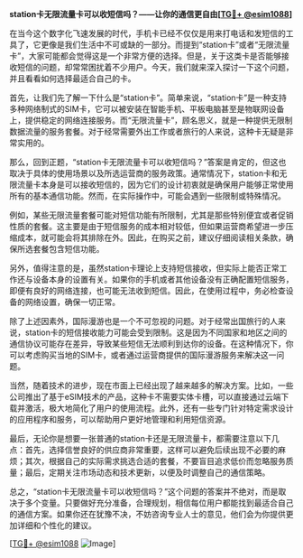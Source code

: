 **station卡无限流量卡可以收短信吗？——让你的通信更自由[[TG💪+ @esim1088](https://t.me/s/esim1088)]**

在当今这个数字化飞速发展的时代，手机卡已经不仅仅是用来打电话和发短信的工具了，它更像是我们生活中不可或缺的一部分。而提到“station卡”或者“无限流量卡”，大家可能都会觉得这是一个非常方便的选择。但是，关于这类卡是否能够接收短信的问题，却常常困扰着不少用户。今天，我们就来深入探讨一下这个问题，并且看看如何选择最适合自己的卡。

首先，让我们先了解一下什么是“station卡”。简单来说，“station卡”是一种支持多种网络制式的SIM卡，它可以被安装在智能手机、平板电脑甚至是物联网设备上，提供稳定的网络连接服务。而“无限流量卡”，顾名思义，就是一种提供无限制数据流量的服务套餐。对于经常需要外出工作或者旅行的人来说，这种卡无疑是非常实用的。

那么，回到正题，“station卡无限流量卡可以收短信吗？”答案是肯定的，但这也取决于具体的使用场景以及所选运营商的服务政策。通常情况下，station卡和无限流量卡本身是可以接收短信的，因为它们的设计初衷就是确保用户能够正常使用所有的基本通信功能。然而，在实际操作中，可能会遇到一些限制或特殊情况。

例如，某些无限流量套餐可能对短信功能有所限制，尤其是那些特别便宜或者促销性质的套餐。这主要是由于短信服务的成本相对较低，但如果运营商希望进一步压缩成本，就可能会将其排除在外。因此，在购买之前，建议仔细阅读相关条款，确保所选套餐包含短信功能。

另外，值得注意的是，虽然station卡理论上支持短信接收，但实际上能否正常工作还与设备本身的设置有关。如果你的手机或者其他设备没有正确配置短信服务，即便有良好的网络连接，也可能无法收到短信。因此，在使用过程中，务必检查设备的网络设置，确保一切正常。

除了上述因素外，国际漫游也是一个不可忽视的问题。对于经常出国旅行的人来说，station卡的短信接收能力可能会受到限制。这是因为不同国家和地区之间的通信协议可能存在差异，导致某些短信无法顺利到达你的设备。在这种情况下，你可以考虑购买当地的SIM卡，或者通过运营商提供的国际漫游服务来解决这一问题。

当然，随着技术的进步，现在市面上已经出现了越来越多的解决方案。比如，一些公司推出了基于eSIM技术的产品，这种卡不需要实体卡槽，可以直接通过云端下载并激活，极大地简化了用户的使用流程。此外，还有一些专门针对特定需求设计的应用程序和服务，可以帮助用户更好地管理和利用短信资源。

最后，无论你是想要一张普通的station卡还是无限流量卡，都需要注意以下几点：首先，选择信誉良好的供应商非常重要，这样可以避免后续出现不必要的麻烦；其次，根据自己的实际需求挑选合适的套餐，不要盲目追求低价而忽略服务质量；最后，定期关注市场动态和技术更新，以便及时调整自己的通信策略。

总之，“station卡无限流量卡可以收短信吗？”这个问题的答案并不绝对，而是取决于多个变量。只要做好充分准备，合理规划，相信每位用户都能找到最适合自己的通信方案。如果你还在犹豫不决，不妨咨询专业人士的意见，他们会为你提供更加详细和个性化的建议。

[[TG💪+ @esim1088](https://t.me/s/esim1088) ![Image](https://i.postimg.cc/4NQfJmqS/Snipaste-2025-05-13-00-14-12.png)]